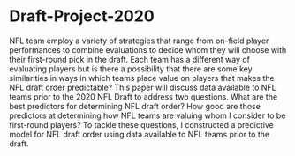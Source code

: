 # Draft-Project-2020
NFL team employ a variety of strategies that range from on-field player performances to combine evaluations to decide whom they will choose with their first-round pick in the draft. Each team has a different way of evaluating players but is there a possibility that there are some key similarities in ways in which teams place value on players that makes the NFL draft order predictable? This paper will discuss data available to NFL teams prior to the 2020 NFL Draft to address two questions. What are the best predictors for determining NFL draft order? How good are those predictors at determining how NFL teams are valuing whom I consider to be first-round players? To tackle these questions, I constructed a predictive model for NFL draft order using data available to NFL teams prior to the draft.
